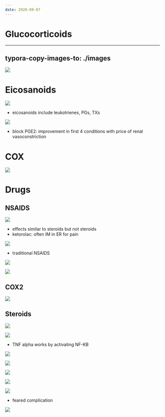 ```yaml
---
date: 2020-09-07
---
```


# Glucocorticoids
---

## typora-copy-images-to: ./images

![](https://photos.thisispiggy.com/file/wikiFiles/BAE3CC10-2B13-483C-AE49-7E1B871B4306.jpg)

# Eicosanoids

![](https://photos.thisispiggy.com/file/wikiFiles/233D577E-5651-4DF3-AA8E-287EF9346974.jpg)

- eicosanoids include leukotrienes, PGs, TXs

![](https://photos.thisispiggy.com/file/wikiFiles/24B5B371-990B-45C0-9BF9-D3856180D3E0.jpg)

- block PGE2: improvement in first 4 conditions with price of renal vasoconstriction

# COX

![](https://photos.thisispiggy.com/file/wikiFiles/B8A8813A-3DB6-4761-B7FF-F735AB43D5DF.jpg)

# Drugs

## NSAIDS

![](https://photos.thisispiggy.com/file/wikiFiles/A8FCD2A4-753B-4918-9B1C-CA7D2E2D085F.jpg)

- effects similar to steroids but not steroids
- ketorolac: often IM in ER for pain

![](https://photos.thisispiggy.com/file/wikiFiles/C3B6C08D-6BBF-423B-A301-A6C90CA7AF8F.jpg)

- traditional NSAIDS

![](https://photos.thisispiggy.com/file/wikiFiles/6D4B5453-967D-4570-B88E-46D0D225A8C1.jpg)

![](https://photos.thisispiggy.com/file/wikiFiles/239F4BEB-9FD2-4149-A4B5-4366483DA831.jpg)

## COX2

![](https://photos.thisispiggy.com/file/wikiFiles/4A0CE4C6-75BE-4F72-8F16-EF1AAFAA9A27.jpg)

## Steroids

![](https://photos.thisispiggy.com/file/wikiFiles/50C8338F-8B3D-46A5-8B7B-1C119F3179D1.jpg)

![](https://photos.thisispiggy.com/file/wikiFiles/DEBA9DA2-E2BE-4607-9305-EC19B5981DD1.jpg)

- TNF alpha works by activating NF-KB

![](https://photos.thisispiggy.com/file/wikiFiles/C50FC35C-1889-4CFE-A9B9-B1C9E9717254.jpg)

![](https://photos.thisispiggy.com/file/wikiFiles/2A633133-5106-40EB-9FCE-1262488D6D96.jpg)

![](https://photos.thisispiggy.com/file/wikiFiles/84ED8E01-F071-4E5E-8290-5AEB39D5FE7F.jpg)

![](https://photos.thisispiggy.com/file/wikiFiles/5A193E53-65D1-402F-8D06-005DBFABAFAA.jpg)

![](https://photos.thisispiggy.com/file/wikiFiles/39A57BC6-702F-4EE3-99B3-425CFAC13A4B.jpg)

- feared complication

![](https://photos.thisispiggy.com/file/wikiFiles/BF11F765-A893-428F-A029-DD5C6F550229.jpg)
